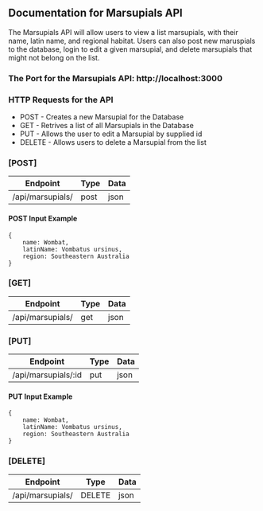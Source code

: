 ## Documentation for Marsupials API ##
  The Marsupials API will allow users to view a list marsupials, with their name, latin name, and regional habitat.   Users can also post new maruspials to the database, login to edit a given marsupial, and delete marsupials that might not belong on the list.

### The Port for the Marsupials API: http://localhost:3000

### HTTP Requests for the API ###
* POST - Creates a new Marsupial for the Database
* GET - Retrives a list of all Marsupials in the Database
* PUT - Allows the user to edit a Marsupial by supplied id
* DELETE - Allows users to delete a Marsupial from the list

### [POST] ###

| Endpoint | Type | Data |
|----|----|----|
| /api/marsupials/ | post | json |

#### POST Input Example ###

``` 
{
    name: Wombat,
    latinName: Vombatus ursinus,
    region: Southeastern Australia
} 
```
### [GET] ###

| Endpoint | Type | Data |
|----|----|----|
| /api/marsupials/ | get | json |

### [PUT] ###

| Endpoint | Type | Data |
|----|----|----|
| /api/marsupials/:id | put | json |

#### PUT Input Example ###

``` 
{
    name: Wombat,
    latinName: Vombatus ursinus,
    region: Southeastern Australia
} 
```
### [DELETE] ###

| Endpoint | Type | Data |
|----|----|----|
| /api/marsupials/ | DELETE | json |



